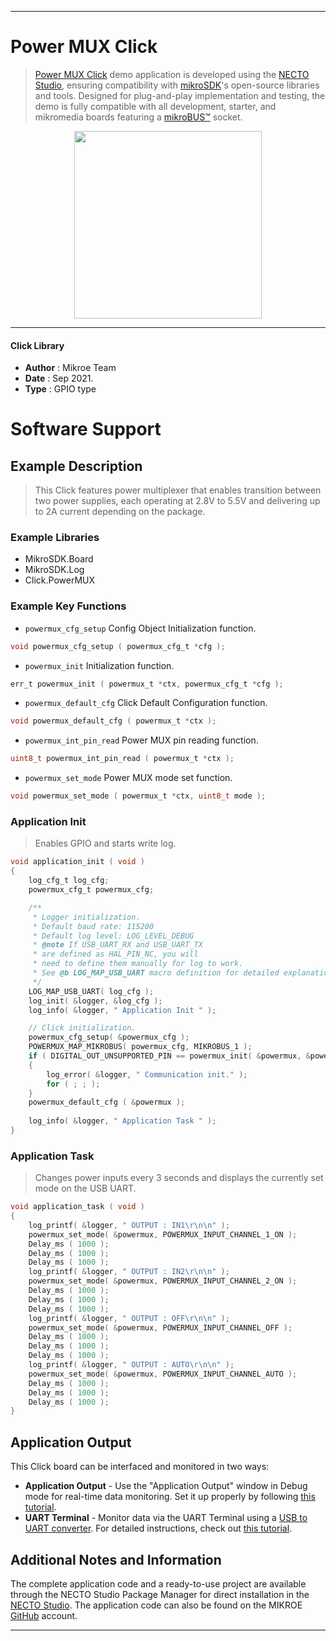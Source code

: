 
---
# Power MUX Click

> [Power MUX Click](https://www.mikroe.com/?pid_product=MIKROE-4109) demo application is developed using
the [NECTO Studio](https://www.mikroe.com/necto), ensuring compatibility with [mikroSDK](https://www.mikroe.com/mikrosdk)'s
open-source libraries and tools. Designed for plug-and-play implementation and testing, the demo is fully compatible with
all development, starter, and mikromedia boards featuring a [mikroBUS&trade;](https://www.mikroe.com/mikrobus) socket.

<p align="center">
  <img src="https://www.mikroe.com/?pid_product=MIKROE-4109&image=1" height=300px>
</p>

---

#### Click Library

- **Author**        : Mikroe Team
- **Date**          : Sep 2021.
- **Type**          : GPIO type

# Software Support

## Example Description

> This Click features power multiplexer that enables transition between two power supplies, 
> each operating at 2.8V to 5.5V and delivering up to 2A current depending on the package.

### Example Libraries

- MikroSDK.Board
- MikroSDK.Log
- Click.PowerMUX

### Example Key Functions

- `powermux_cfg_setup` Config Object Initialization function.
```c
void powermux_cfg_setup ( powermux_cfg_t *cfg );
```

- `powermux_init` Initialization function.
```c
err_t powermux_init ( powermux_t *ctx, powermux_cfg_t *cfg );
```

- `powermux_default_cfg` Click Default Configuration function.
```c
void powermux_default_cfg ( powermux_t *ctx );
```

- `powermux_int_pin_read` Power MUX pin reading function.
```c
uint8_t powermux_int_pin_read ( powermux_t *ctx );
```

- `powermux_set_mode` Power MUX mode set function.
```c
void powermux_set_mode ( powermux_t *ctx, uint8_t mode );
```

### Application Init

> Enables GPIO and starts write log.

```c
void application_init ( void ) 
{
    log_cfg_t log_cfg;
    powermux_cfg_t powermux_cfg;

    /** 
     * Logger initialization.
     * Default baud rate: 115200
     * Default log level: LOG_LEVEL_DEBUG
     * @note If USB_UART_RX and USB_UART_TX 
     * are defined as HAL_PIN_NC, you will 
     * need to define them manually for log to work. 
     * See @b LOG_MAP_USB_UART macro definition for detailed explanation.
     */
    LOG_MAP_USB_UART( log_cfg );
    log_init( &logger, &log_cfg );
    log_info( &logger, " Application Init " );

    // Click initialization.
    powermux_cfg_setup( &powermux_cfg );
    POWERMUX_MAP_MIKROBUS( powermux_cfg, MIKROBUS_1 );
    if ( DIGITAL_OUT_UNSUPPORTED_PIN == powermux_init( &powermux, &powermux_cfg ) ) 
    {
        log_error( &logger, " Communication init." );
        for ( ; ; );
    }
    powermux_default_cfg ( &powermux );
    
    log_info( &logger, " Application Task " );
}
```

### Application Task

> Changes power inputs every 3 seconds and displays the currently set mode on the USB UART.

```c
void application_task ( void ) 
{
    log_printf( &logger, " OUTPUT : IN1\r\n\n" );
    powermux_set_mode( &powermux, POWERMUX_INPUT_CHANNEL_1_ON );
    Delay_ms ( 1000 );
    Delay_ms ( 1000 );
    Delay_ms ( 1000 );
    log_printf( &logger, " OUTPUT : IN2\r\n\n" );
    powermux_set_mode( &powermux, POWERMUX_INPUT_CHANNEL_2_ON );
    Delay_ms ( 1000 );
    Delay_ms ( 1000 );
    Delay_ms ( 1000 );
    log_printf( &logger, " OUTPUT : OFF\r\n\n" );
    powermux_set_mode( &powermux, POWERMUX_INPUT_CHANNEL_OFF );
    Delay_ms ( 1000 );
    Delay_ms ( 1000 );
    Delay_ms ( 1000 );
    log_printf( &logger, " OUTPUT : AUTO\r\n\n" );
    powermux_set_mode( &powermux, POWERMUX_INPUT_CHANNEL_AUTO );
    Delay_ms ( 1000 );
    Delay_ms ( 1000 );
    Delay_ms ( 1000 );
}
```


## Application Output

This Click board can be interfaced and monitored in two ways:
- **Application Output** - Use the "Application Output" window in Debug mode for real-time data monitoring.
Set it up properly by following [this tutorial](https://www.youtube.com/watch?v=ta5yyk1Woy4).
- **UART Terminal** - Monitor data via the UART Terminal using
a [USB to UART converter](https://www.mikroe.com/click/interface/usb?interface*=uart,uart). For detailed instructions,
check out [this tutorial](https://help.mikroe.com/necto/v2/Getting%20Started/Tools/UARTTerminalTool).

## Additional Notes and Information

The complete application code and a ready-to-use project are available through the NECTO Studio Package Manager for 
direct installation in the [NECTO Studio](https://www.mikroe.com/necto). The application code can also be found on
the MIKROE [GitHub](https://github.com/MikroElektronika/mikrosdk_click_v2) account.

---

